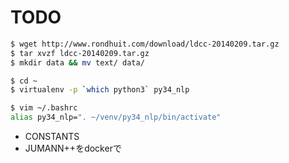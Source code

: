# TODO

~~~bash
$ wget http://www.rondhuit.com/download/ldcc-20140209.tar.gz
$ tar xvzf ldcc-20140209.tar.gz
$ mkdir data && mv text/ data/
~~~

~~~ bash
$ cd ~
$ virtualenv -p `which python3` py34_nlp
~~~

~~~bash
$ vim ~/.bashrc
alias py34_nlp=". ~/venv/py34_nlp/bin/activate"
~~~~

- CONSTANTS
- JUMANN++をdockerで
